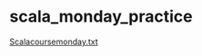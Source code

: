 # scala_monday_practice
[Scalacoursemonday.txt](https://github.com/Deelip918/scala_monday/files/9337772/Scalacoursemonday.txt)

